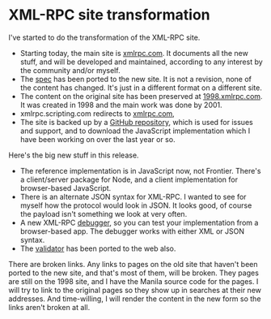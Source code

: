 # XML-RPC site transformation
I've started to do the transformation of the XML-RPC site. 
* Starting today, the main site is <a href="http://xmlrpc.com/">xmlrpc.com</a>. It documents all the new stuff, and will be developed and maintained, according to any interest by the community and/or myself. 
* The <a href="http://xmlrpc.com/spec.md">spec</a> has been ported to the new site. It is not a revision, none of the content has changed. It's just in a different format on a different site. 
* The content on the original site has been preserved at <a href="http://1998.xmlrpc.com/">1998.xmlrpc.com</a>. It was created in 1998 and the main work was done by 2001. 
* xmlrpc.scripting.com redirects to <a href="http://xmlrpc.com/">xmlrpc.com</a>, 
* The site is backed up by a <a href="https://github.com/scripting/xml-rpc">GitHub repository</a>, which is used for issues and support, and to download the JavaScript implementation which I have been working on over the last year or so. 

Here's the big new stuff in this release.
* The reference implementation is in JavaScript now, not Frontier.  There's a client/server package for Node, and a client implementation for browser-based JavaScript.
* There is an alternate JSON syntax for XML-RPC.  I wanted to see for myself how the protocol would look in JSON. It looks good, of course the payload isn't something we look at very often. 
* A new XML-RPC <a href="http://scripting.com/code/xmlrpcdebugger/">debugger</a>, so you can test your implementation from a browser-based app. The debugger works with either XML or JSON syntax. 
* The <a href="http://scripting.com/code/xmlrpcbrowserclient/">validator</a> has been ported to the web also.

There are broken links. Any links to pages on the old site that haven't been ported to the new site, and that's most of them, will be broken. They pages are still on the 1998 site, and I have the Manila source code for the pages. I will try to link to the original pages so they show up in searches at their new addresses. And time-willing, I will render the content in the new form so the links aren't broken at all.

